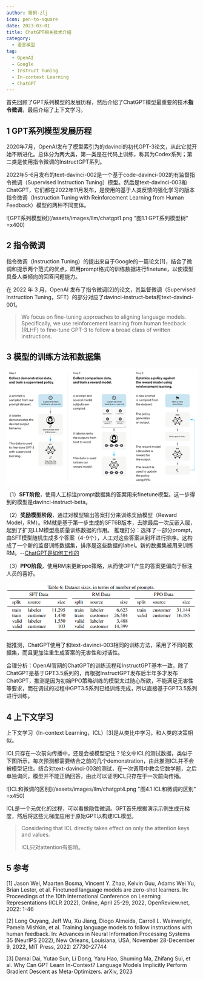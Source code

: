 ```yaml
---
author: 猞猁-zlj
icon: pen-to-square
date: 2023-03-01
title: ChatGPT相关技术介绍
category:
  - 语言模型
tag:
  - OpenAI
  - Google
  - Instruct Tuning
  - In-context Learning
  - ChatGPT
---
```


首先回顾了GPT系列模型的发展历程，然后介绍了ChatGPT模型最重要的技术**指令微调**，最后介绍了上下文学习。

<!-- more -->

## 1 GPT系列模型发展历程

2020年7月，OpenAI发布了模型索引为的davinci的初代GPT-3论文，从此它就开始不断进化。总体分为两大类，第一类是在代码上训练，称其为Codex系列；第二类是使用指令微调的InstructGPT系列。

2022年5-6月发布的text-davinci-002是一个基于code-davinci-002的有监督指令微调（Supervised Instruction Tuning）模型。然后是text-davinci-003和 ChatGPT，它们都在2022年11月发布，是使用的基于人类反馈的强化学习的版本指令微调（Instruction Tuning with Reinforcement Learning from Human Feedback）模型的两种不同变体。

![GPT系列模型树](/assets/images/llm/chatgpt1.png "图1.1 GPT系列模型树" =x400)



## 2 指令微调

指令微调（Instruction Tuning）的提出来自于Google的一篇论文[1]，结合了微调和提示两个范式的优点，即用prompt格式的训练数据进行finetune，以使模型具备人类倾向的回答问题能力。

在 2022 年 3 月，OpenAI 发布了指令微调[2]的论文，其监督微调（Supervised Instruction Tuning，SFT）的部分对应了davinci-instruct-beta和text-davinci-001。

> We focus on fine-tuning approaches to aligning language models. Specifically, we use reinforcement learning from human feedback (RLHF) to fine-tune GPT-3 to follow a broad class of written instructions.

## 3 模型的训练方法和数据集

![模型训练步骤](/assets/images/llm/chatgpt2.png "图3.1 模型训练步骤")

（1）**SFT阶段**，使用人工标注prompt数据集的答案用来finetune模型。这一步得到的模型是davinci-instruct-beta。

（2）**奖励模型阶段**，通过对模型输出答案打分来训练奖励模型（Reward Model，RM）。RM就是基于第一步生成的SFT6B版本，去除最后一次反嵌入层，起到了扩充LLM模型高质量训练数据的作用。
	推理打分：选择了一部分prompt，由SFT模型随机生成多个答案（4-9个），人工对这些答案从到坏进行排序。这构成了一个新的监督训练数据集，排序是这些数据的label。新的数据集被用来训练RM。--[ChatGPT是如何工作的](https://www.assemblyai.com/blog/how-chatgpt-actually-works/)

（3）**PPO阶段**，使用RM来更新ppo策略，从而使GPT产生的答案更偏向于标注人员的喜好。

![InstructGPT的训练数据构成](/assets/images/llm/chatgpt3.png "表3.1 InstructGPT的训练数据构成")

据推测，ChatGPT使用了和text-davinci-003相同的训练方法，采用了不同的数据集，而且更加注重生成答案的无害性和对话性。

合理分析：OpenAI官网的ChatGPT的训练流程和InstructGPT基本一致，除了ChatGPT是基于GPT3.5系列的，再根据InstructGPT发布后半年多才发布ChatGPT，推测是因为初始PPO策略训练的模型太过随心所欲，不能满足无害性等要求，而在调试的过程中GPT3.5系列已经训练完成，所以直接基于GPT3.5系列进行训练。

## 4 上下文学习

上下文学习（In-context Learning，ICL）[3]是从类比中学习，和人类的决策相似。

ICL只存在一次前向传播中，还是会被模型记住？论文中ICL的测试数据，类似于下图所示，每次预测都需要结合之前的几个demonstration，由此推测ICL并不会被模型记住。结合对text-davinci-003的测试，在一次调用中教会它数学题，之后单独询问，模型并不能正确回答，由此可以证明ICL只存在于一次前向传播。

![ICL和微调的区别](/assets/images/llm/chatgpt4.png "图4.1 ICL和微调的区别" =x450)

ICL是一个元优化的过程，可以看做隐性微调。GPT首先根据演示示例生成元梯度，然后将这些元梯度应用于原始GPT以构建ICL模型。

> Considering that ICL directly takes effect on only the attention keys and values. 
>
> ICL只对attention有影响。

## 5 参考


[1] Jason Wei, Maarten Bosma, Vincent Y. Zhao, Kelvin Guu, Adams Wei Yu, Brian Lester, et al. Finetuned language models are zero-shot learners. In: Proceedings of the 10th International Conference on Learning Representations (ICLR 2022), Online, April 25-29, 2022, OpenReview.net, 2022: 1-46

[2] Long Ouyang, Jeff Wu, Xu Jiang, Diogo Almeida, Carroll L. Wainwright, Pamela Mishkin, et al. Training language models to follow instructions with human feedback. In: Advances in Neural Information Processing Systems 35 (NeurIPS 2022), New Orleans, Louisiana, USA, November 28-December 9, 2022, MIT Press, 2022: 27730-27744

[3] Damai Dai, Yutao Sun, Li Dong, Yaru Hao, Shuming Ma, Zhifang Sui, et al. Why Can GPT Learn In-Context? Language Models Implicitly Perform Gradient Descent as Meta-Optimizers. arXiv, 2023
